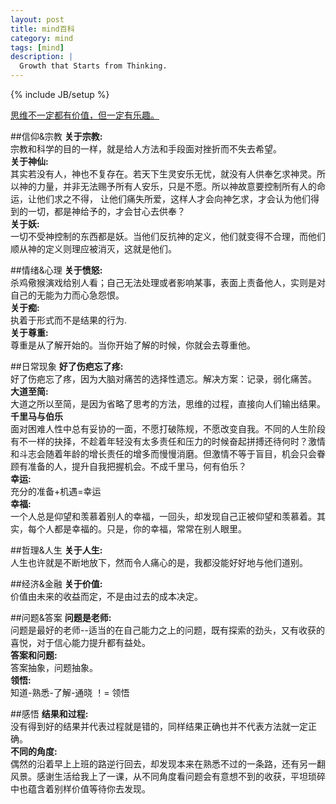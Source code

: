 ```yaml
---
layout: post
title: mind百科
category: mind 
tags: [mind]
description: |
  Growth that Starts from Thinking. 
---
```

{% include JB/setup %}

[思维不一定都有价值，但一定有乐趣。](http://liufei.name/mind/mind-wiki.html)

##信仰&宗教
**关于宗教:**  
宗教和科学的目的一样，就是给人方法和手段面对挫折而不失去希望。  
**关于神仙:**  
其实若没有人，神也不复存在。若天下生灵安乐无忧，就没有人供奉乞求神灵。所以神的力量，并非无法赐予所有人安乐，只是不愿。所以神故意要控制所有人的命运，让他们求之不得， 让他们痛失所爱，这样人才会向神乞求，才会认为他们得到的一切，都是神给予的，才会甘心去供奉？   
**关于妖:**  
一切不受神控制的东西都是妖。当他们反抗神的定义，他们就变得不合理，而他们顺从神的定义则理应被消灭，这就是他们。  

##情绪&心理
**关于愤怒:**  
杀鸡儆猴演戏给别人看；自己无法处理或者影响某事，表面上责备他人，实则是对自己的无能为力而心急怨恨。  
**关于痴:**  
执着于形式而不是结果的行为.  
**关于尊重:**  
尊重是从了解开始的。当你开始了解的时候，你就会去尊重他。  

##日常现象
**好了伤疤忘了疼:**  
好了伤疤忘了疼，因为大脑对痛苦的选择性遗忘。解决方案：记录，弱化痛苦。  
**大道至简:**  
大道之所以至简，是因为省略了思考的方法，思维的过程，直接向人们输出结果。  
**千里马与伯乐**  
面对困难人性中总有妥协的一面，不愿打破陈规，不愿改变自我。不同的人生阶段有不一样的抉择，不趁着年轻没有太多责任和压力的时候奋起拼搏还待何时？激情和斗志会随着年龄的增长责任的增多而慢慢消磨。但激情不等于盲目，机会只会眷顾有准备的人，提升自我把握机会。不成千里马，何有伯乐？  
**幸运:**  
充分的准备+机遇=幸运  
**幸福:**  
一个人总是仰望和羡慕着别人的幸福，一回头，却发现自己正被仰望和羡慕着。其实，每个人都是幸福的。只是，你的幸福，常常在别人眼里。  

##哲理&人生
**关于人生:**  
人生也许就是不断地放下，然而令人痛心的是，我都没能好好地与他们道别。  

##经济&金融
**关于价值:**  
价值由未来的收益而定，不是由过去的成本决定。  

##问题&答案
**问题是老师:**  
问题是最好的老师--适当的在自己能力之上的问题，既有探索的劲头，又有收获的喜悦，对于信心能力提升都有益处。  
**答案和问题:**  
答案抽象，问题抽象。  
**领悟:**  
知道-熟悉-了解-通晓 ！= 领悟  

##感悟
**结果和过程:**  
没有得到好的结果并代表过程就是错的，同样结果正确也并不代表方法就一定正确。  
**不同的角度:**  
偶然的沿着早上上班的路逆行回去，却发现本来在熟悉不过的一条路，还有另一翻风景。感谢生活给我上了一课，从不同角度看问题会有意想不到的收获，平坦琐碎中也蕴含着别样价值等待你去发现。  
